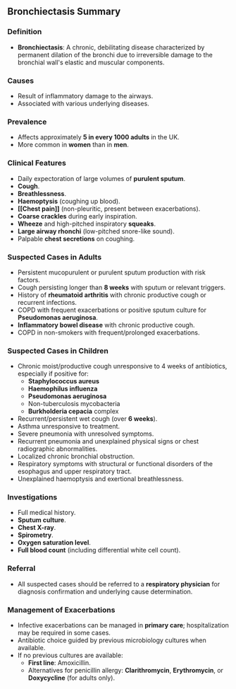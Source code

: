 ## Bronchiectasis Summary

### Definition
- **Bronchiectasis**: A chronic, debilitating disease characterized by permanent dilation of the bronchi due to irreversible damage to the bronchial wall's elastic and muscular components.

### Causes
- Result of inflammatory damage to the airways.
- Associated with various underlying diseases.

### Prevalence
- Affects approximately **5 in every 1000 adults** in the UK.
- More common in **women** than in **men**.

### Clinical Features
- Daily expectoration of large volumes of **purulent sputum**.
- **Cough**.
- **Breathlessness**.
- **Haemoptysis** (coughing up blood).
- **[[Chest pain]]** (non-pleuritic, present between exacerbations).
- **Coarse crackles** during early inspiration.
- **Wheeze** and high-pitched inspiratory **squeaks**.
- **Large airway rhonchi** (low-pitched snore-like sound).
- Palpable **chest secretions** on coughing.

### Suspected Cases in Adults
- Persistent mucopurulent or purulent sputum production with risk factors.
- Cough persisting longer than **8 weeks** with sputum or relevant triggers.
- History of **rheumatoid arthritis** with chronic productive cough or recurrent infections.
- COPD with frequent exacerbations or positive sputum culture for **Pseudomonas aeruginosa**.
- **Inflammatory bowel disease** with chronic productive cough.
- COPD in non-smokers with frequent/prolonged exacerbations.

### Suspected Cases in Children
- Chronic moist/productive cough unresponsive to 4 weeks of antibiotics, especially if positive for:
  - **Staphylococcus aureus**
  - **Haemophilus influenza**
  - **Pseudomonas aeruginosa**
  - Non-tuberculosis mycobacteria
  - **Burkholderia cepacia** complex
- Recurrent/persistent wet cough (over **6 weeks**).
- Asthma unresponsive to treatment.
- Severe pneumonia with unresolved symptoms.
- Recurrent pneumonia and unexplained physical signs or chest radiographic abnormalities.
- Localized chronic bronchial obstruction.
- Respiratory symptoms with structural or functional disorders of the esophagus and upper respiratory tract.
- Unexplained haemoptysis and exertional breathlessness.

### Investigations
- Full medical history.
- **Sputum culture**.
- **Chest X-ray**.
- **Spirometry**.
- **Oxygen saturation level**.
- **Full blood count** (including differential white cell count).

### Referral
- All suspected cases should be referred to a **respiratory physician** for diagnosis confirmation and underlying cause determination.

### Management of Exacerbations
- Infective exacerbations can be managed in **primary care**; hospitalization may be required in some cases.
- Antibiotic choice guided by previous microbiology cultures when available.
- If no previous cultures are available:
  - **First line**: Amoxicillin.
  - Alternatives for penicillin allergy: **Clarithromycin**, **Erythromycin**, or **Doxycycline** (for adults only).